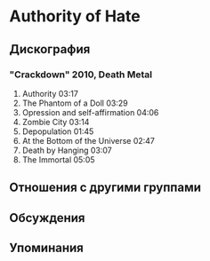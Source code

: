 # Authority of Hate



## Дискография

### "Crackdown" 2010, Death Metal

1. Authority  03:17   
2. The Phantom of a Doll  03:29  
3. Opression and self-affirmation  04:06  
4. Zombie City  03:14  
5. Depopulation  01:45    
6. At the Bottom of the Universe  02:47    
7. Death by Hanging  03:07   
8. The Immortal  05:05 


## Отношения с другими группами


## Обсуждения


## Упоминания

